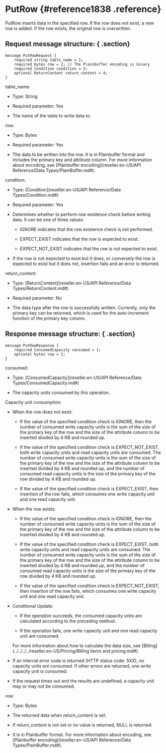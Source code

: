 # PutRow {#reference1838 .reference}

PutRow inserts data in the specified row. If the row does not exist, a new row is added. If the row exists, the original row is overwritten.

## Request message structure: { .section}

```language-protobuf
message PutRowRequest {
    required string table_name = 1;
    required bytes row = 2; // The Plainbuffer encoding is binary
    required Condition condition = 3;
    optional ReturnContent return_content = 4; 
}

```

table\_name:

-   Type: String

-   Required parameter: Yes

-   The name of the table to write data to.


row:

-   Type: Bytes

-   Required parameter: Yes

-   The data to be written into the row. It is in Plainbuffer format and includes the primary key and attribute column. For more information about encoding, see [Plainbuffer encoding](reseller.en-US/API Reference/Data Types/PlainBuffer.md#).


condition:

-   Type: [Condition](reseller.en-US/API Reference/Data Types/Condition.md#) 

-   Required parameter: Yes

-   Determines whether to perform row existence check before writing data. It can be one of three values:

    -   IGNORE indicates that the row existence check is not performed.

    -   EXPECT\_EXIST indicates that the row is expected to exist.

    -   EXPECT\_NOT\_EXIST indicates that the row is not expected to exist.

-   If the row is not expected to exist but it does, or conversely the row is expected to exist but it does not, insertion fails and an error is returned.


return\_content:

-   Type: [ReturnContent](reseller.en-US/API Reference/Data Types/ReturnContent.md#) 

-   Required parameter: No

-   The data type after the row is successfully written. Currently, only the primary key can be returned, which is used for the auto-increment function of the primary key column.


## Response message structure: { .section}

```language-protobuf
message PutRowResponse {
    required ConsumedCapacity consumed = 1;
    optional bytes row = 2;
}

```

consumed:

-   Type: [ConsumedCapacity](reseller.en-US/API Reference/Data Types/ConsumedCapacity.md#) 

-   The capacity units consumed by this operation.


Capacity unit consumption:

-   When the row does not exist:

    -   If the value of the specified condition check is IGNORE, then the number of consumed write capacity units is the sum of the size of the primary key of the row and the size of the attribute column to be inserted divided by 4 KB and rounded up.

    -   If the value of the specified condition check is EXPECT\_NOT\_EXIST, both write capacity units and read capacity units are consumed. The number of consumed write capacity units is the sum of the size of the primary key of the row and the size of the attribute column to be inserted divided by 4 KB and rounded up, and the number of consumed read capacity units is the size of the primary key of the row divided by 4 KB and rounded up.

    -   If the value of the specified condition check is EXPECT\_EXIST, then insertion of the row fails, which consumes one write capacity unit and one read capacity unit.

-   When the row exists:

    -   If the value of the specified condition check is IGNORE, then the number of consumed write capacity units is the sum of the size of the primary key of the row and the size of the attribute column to be inserted divided by 4 KB and rounded up.

    -   If the value of the specified condition check is EXPECT\_EXIST, both write capacity units and read capacity units are consumed. The number of consumed write capacity units is the sum of the size of the primary key of the row and the size of the attribute column to be inserted divided by 4 KB and rounded up, and the number of consumed read capacity units is the size of the primary key of the row divided by 4 KB and rounded up.

    -   If the value of the specified condition check is EXPECT\_NOT\_EXIST, then insertion of the row fails, which consumes one write capacity unit and one read capacity unit.

-   Conditional Update:

    -   If the operation succeeds, the consumed capacity units are calculated according to the preceding method.

    -   If the operation fails, one write capacity unit and one read capacity unit are consumed.

    For more information about how to calculate the data size, see [Billing](../../../../reseller.en-US/Pricing/Billing items and pricing.md#).

-   If an internal error code is returned \(HTTP status code: 5XX\), no capacity units are consumed. If other errors are returned, one write capacity unit is consumed.

-   If the request times out and the results are undefined, a capacity unit may or may not be consumed.


row:

-   Type: Bytes

-   The returned data when return\_content is set.

-   If return\_content is not set or no value is returned, NULL is returned.

-   It is in Plainbuffer format. For more information about encoding, see [Plainbuffer encoding](reseller.en-US/API Reference/Data Types/PlainBuffer.md#).


